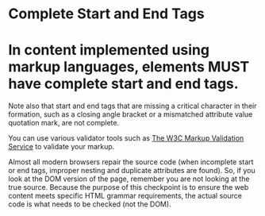 # Complete Start and End Tags

# In content implemented using markup languages, elements MUST have complete start and end tags.
Note also that start and end tags that are missing a critical character in their formation, such as a closing angle bracket or a mismatched attribute value quotation mark, are not complete.

You can use various validator tools such as [The W3C Markup Validation Service](http://validator.w3.org/) to validate your markup.

Almost all modern browsers repair the source code (when incomplete start or end tags, improper nesting and duplicate attributes are found). So, if you look at the DOM version of the page, remember you are not looking at the true source. Because the purpose of this checkpoint is to ensure the web content meets specific HTML grammar requirements, the actual source code is what needs to be checked (not the DOM).

